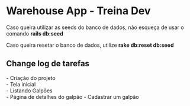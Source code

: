 <h1>Warehouse App - Treina Dev</h1>
<p>Caso queira utilizar as seeds do banco de dados, não esqueça de usar o comando <b>rails db:seed</b></p>
<p>Caso queira resetar o banco de dados, utilize <b>rake db:reset db:seed</b> </p>
<h2>Change log de tarefas</h2>
-  Criação do projeto<br/>
-  Tela inicial <br/>
-  Listando Galpões <br/>
-  Página de detalhes do galpão
-  Cadastrar um galpão

